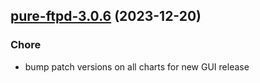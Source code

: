 

## [pure-ftpd-3.0.6](https://github.com/truecharts/charts/compare/pure-ftpd-3.0.5...pure-ftpd-3.0.6) (2023-12-20)

### Chore

- bump patch versions on all charts for new GUI release
  
  